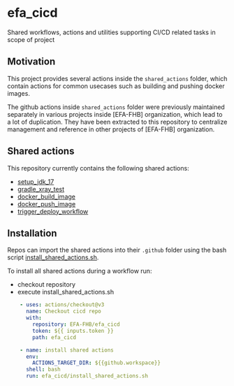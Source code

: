 # efa_cicd
Shared workflows, actions and utilities supporting CI/CD related tasks in scope of project

## Motivation

This project provides several actions inside the `shared_actions` folder, which contain
actions for common usecases such as building and pushing docker images. 

The github actions inside `shared_actions` folder were previously maintained separately in various projects inside [EFA-FHB] organization, 
which lead to a lot of duplication. They have been extracted to this repository to centralize management and reference in
other projects of [EFA-FHB] organization.

## Shared actions
This repository currently contains the following shared actions: 
- [setup_jdk_17](shared_actions/setup_jdk_17/README.md)
- [gradle_xray_test](shared_actions/gradle_xray_test/README.md)
- [docker_build_image](shared_actions/docker_build_image/README.md)
- [docker_push_image](shared_actions/docker_push_image/README.md)
- [trigger_deploy_workflow](shared_actions/trigger_deploy_workflow/README.md)

## Installation

Repos can import the shared actions into their `.github` folder using the bash script [install_shared_actions.sh](install_shared_actions.sh).

To install all shared actions during a workflow run: 
- checkout repository
- execute install_shared_actions.sh 

```yaml
    - uses: actions/checkout@v3
      name: Checkout cicd repo
      with:
        repository: EFA-FHB/efa_cicd
        token: ${{ inputs.token }}
        path: efa_cicd

    - name: install shared actions
      env:
        ACTIONS_TARGET_DIR: ${{github.workspace}}
      shell: bash
      run: efa_cicd/install_shared_actions.sh
```


